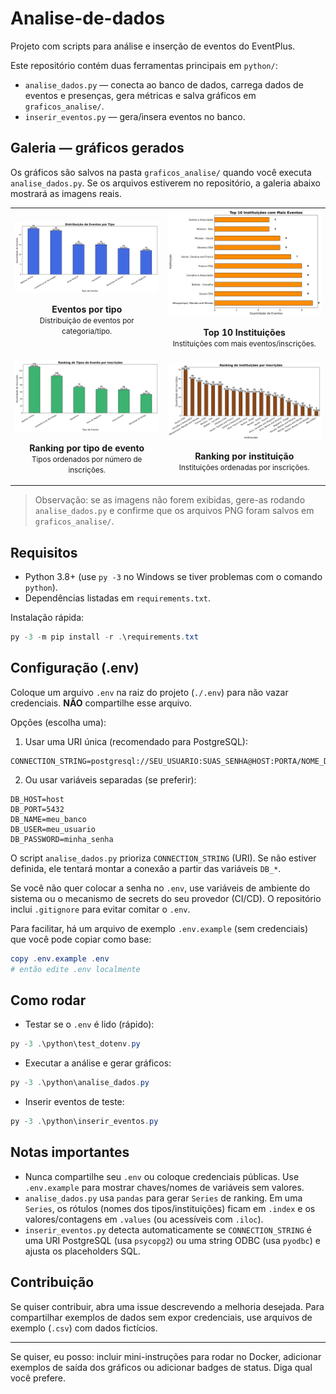 # Analise-de-dados

Projeto com scripts para análise e inserção de eventos do EventPlus.

Este repositório contém duas ferramentas principais em `python/`:

- `analise_dados.py` — conecta ao banco de dados, carrega dados de eventos e presenças, gera métricas e salva gráficos em `graficos_analise/`.
- `inserir_eventos.py` — gera/insera eventos no banco.

## Galeria — gráficos gerados

Os gráficos são salvos na pasta `graficos_analise/` quando você executa `analise_dados.py`.
Se os arquivos estiverem no repositório, a galeria abaixo mostrará as imagens reais.

<div align="center">
	<table>
		<tr>
			<td align="center">
				<img src="graficos_analise/eventos_por_tipo.png" alt="Eventos por tipo" width="420" />
				<p><strong>Eventos por tipo</strong><br/><small>Distribuição de eventos por categoria/tipo.</small></p>
			</td>
			<td align="center">
				<img src="graficos_analise/top10_instituicoes.png" alt="Top10 instituições" width="420" />
				<p><strong>Top 10 Instituições</strong><br/><small>Instituições com mais eventos/inscrições.</small></p>
			</td>
		</tr>
		<tr>
			<td align="center">
				<img src="graficos_analise/ranking_tipoevento.png" alt="Ranking por tipo de evento" width="420" />
				<p><strong>Ranking por tipo de evento</strong><br/><small>Tipos ordenados por número de inscrições.</small></p>
			</td>
			<td align="center">
				<img src="graficos_analise/ranking_instituicao.png" alt="Ranking por instituição" width="420" />
				<p><strong>Ranking por instituição</strong><br/><small>Instituições ordenadas por inscrições.</small></p>
			</td>
		</tr>
	</table>
</div>

> Observação: se as imagens não forem exibidas, gere-as rodando `analise_dados.py` e confirme que os arquivos PNG foram salvos em `graficos_analise/`.

## Requisitos

- Python 3.8+ (use `py -3` no Windows se tiver problemas com o comando `python`).
- Dependências listadas em `requirements.txt`.

Instalação rápida:

```powershell
py -3 -m pip install -r .\requirements.txt
```

## Configuração (.env)

Coloque um arquivo `.env` na raiz do projeto (`./.env`) para não vazar credenciais. **NÃO** compartilhe esse arquivo.

Opções (escolha uma):

1) Usar uma URI única (recomendado para PostgreSQL):

```
CONNECTION_STRING=postgresql://SEU_USUARIO:SUAS_SENHA@HOST:PORTA/NOME_DO_BANCO
```

2) Ou usar variáveis separadas (se preferir):

```
DB_HOST=host
DB_PORT=5432
DB_NAME=meu_banco
DB_USER=meu_usuario
DB_PASSWORD=minha_senha
```

O script `analise_dados.py` prioriza `CONNECTION_STRING` (URI). Se não estiver definida, ele tentará montar a conexão a partir das variáveis `DB_*`.

Se você não quer colocar a senha no `.env`, use variáveis de ambiente do sistema ou o mecanismo de secrets do seu provedor (CI/CD). O repositório inclui `.gitignore` para evitar comitar o `.env`.

Para facilitar, há um arquivo de exemplo `.env.example` (sem credenciais) que você pode copiar como base:

```powershell
copy .env.example .env
# então edite .env localmente
```

## Como rodar

- Testar se o `.env` é lido (rápido):

```powershell
py -3 .\python\test_dotenv.py
```

- Executar a análise e gerar gráficos:

```powershell
py -3 .\python\analise_dados.py
```

- Inserir eventos de teste:

```powershell
py -3 .\python\inserir_eventos.py
```

## Notas importantes

- Nunca compartilhe seu `.env` ou coloque credenciais públicas. Use `.env.example` para mostrar chaves/nomes de variáveis sem valores.
- `analise_dados.py` usa `pandas` para gerar `Series` de ranking. Em uma `Series`, os rótulos (nomes dos tipos/instituições) ficam em `.index` e os valores/contagens em `.values` (ou acessíveis com `.iloc`).
- `inserir_eventos.py` detecta automaticamente se `CONNECTION_STRING` é uma URI PostgreSQL (usa `psycopg2`) ou uma string ODBC (usa `pyodbc`) e ajusta os placeholders SQL.

## Contribuição

Se quiser contribuir, abra uma issue descrevendo a melhoria desejada. Para compartilhar exemplos de dados sem expor credenciais, use arquivos de exemplo (`.csv`) com dados fictícios.

---

Se quiser, eu posso: incluir mini-instruções para rodar no Docker, adicionar exemplos de saída dos gráficos ou adicionar badges de status. Diga qual você prefere.

